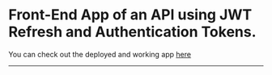 # Front-End App of an API using JWT Refresh and Authentication Tokens.

You can check out the deployed and working app <a href='https://jwt-auth-login-page.vercel.app/'>here</a>

---
